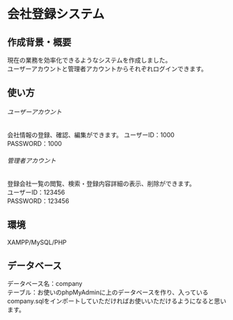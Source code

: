 # 会社登録システム
## 作成背景・概要
現在の業務を効率化できるようなシステムを作成しました。</br>
ユーザーアカウントと管理者アカウントからそれぞれログインできます。
## 使い方
###### ユーザーアカウント
会社情報の登録、確認、編集ができます。
ユーザーID：1000</br>
PASSWORD：1000
###### 管理者アカウント
登録会社一覧の閲覧、検索・登録内容詳細の表示、削除ができます。</br>
ユーザーID：123456</br>
PASSWORD：123456
## 環境
XAMPP/MySQL/PHP
## データベース
データベース名：company</br>
テーブル：お使いのphpMyAdminに上のデータベースを作り、入っているcompany.sqlをインポートしていただければお使いいただけるようになると思います。
